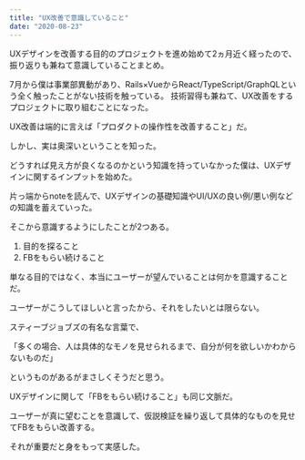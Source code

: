 ```yaml
---
title: "UX改善で意識していること"
date: "2020-08-23"
---
```


UXデザインを改善する目的のプロジェクトを進め始めて2ヵ月近く経ったので、振り返りも兼ねて意識していることまとめ。

7月から僕は事業部異動があり、Rails×VueからReact/TypeScript/GraphQLという全く触ったことがない技術を触っている。
技術習得も兼ねて、UX改善をするプロジェクトに取り組むことになった。

UX改善は端的に言えば「プロダクトの操作性を改善すること」だ。

しかし、実は奥深いということを知った。

どうすれば見え方が良くなるのかという知識を持っていなかった僕は、UXデザインに関するインプットを始めた。

片っ端からnoteを読んで、UXデザインの基礎知識やUI/UXの良い例/悪い例などの知識を蓄えていった。

そこから意識するようにしたことが2つある。

1. 目的を探ること
2. FBをもらい続けること

単なる目的ではなく、本当にユーザーが望んでいることは何かを意識することだ。

ユーザーがこうしてほしいと言ったから、それをしたいとは限らない。

スティーブジョブズの有名な言葉で、

「多くの場合、人は具体的なモノを見せられるまで、自分が何を欲しいかわからないものだ」

というものがあるがまさしくそうだと思う。

UXデザインに関して「FBをもらい続けること」も同じ文脈だ。

ユーザーが真に望むことを意識して、仮説検証を繰り返して具体的なものを見せてFBをもらい改善する。

それが重要だと身をもって実感した。
